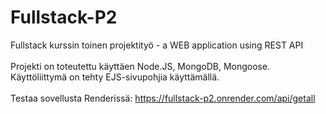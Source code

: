# Fullstack-P2
 Fullstack kurssin toinen projektityö - a WEB application using REST API
<br />
<br />
Projekti on toteutettu käyttäen Node.JS, MongoDB, Mongoose. Käyttöliittymä on tehty EJS-sivupohjia käyttämällä.
<br />
<br />
Testaa sovellusta Renderissä: https://fullstack-p2.onrender.com/api/getall
